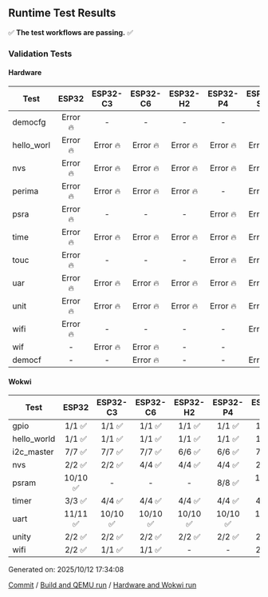 ## Runtime Test Results

:white_check_mark: **The test workflows are passing.** :white_check_mark:

### Validation Tests

#### Hardware

Test|ESP32|ESP32-C3|ESP32-C6|ESP32-H2|ESP32-P4|ESP32-S2|ESP32-S3
-|:-:|:-:|:-:|:-:|:-:|:-:|:-:
democfg|Error :fire:|-|-|-|-|-|-
hello_worl|Error :fire:|Error :fire:|Error :fire:|Error :fire:|Error :fire:|Error :fire:|Error :fire:
nvs|Error :fire:|Error :fire:|Error :fire:|Error :fire:|Error :fire:|Error :fire:|Error :fire:
perima|Error :fire:|Error :fire:|Error :fire:|Error :fire:|-|Error :fire:|Error :fire:
psra|Error :fire:|-|-|-|Error :fire:|Error :fire:|Error :fire:
time|Error :fire:|Error :fire:|Error :fire:|Error :fire:|Error :fire:|Error :fire:|Error :fire:
touc|Error :fire:|-|-|-|Error :fire:|Error :fire:|Error :fire:
uar|Error :fire:|Error :fire:|Error :fire:|Error :fire:|Error :fire:|Error :fire:|Error :fire:
unit|Error :fire:|Error :fire:|Error :fire:|Error :fire:|Error :fire:|Error :fire:|Error :fire:
wifi|Error :fire:|-|-|-|-|Error :fire:|Error :fire:
wif|-|Error :fire:|Error :fire:|-|-|-|-
democf|-|-|Error :fire:|-|-|Error :fire:|Error :fire:

#### Wokwi

Test|ESP32|ESP32-C3|ESP32-C6|ESP32-H2|ESP32-P4|ESP32-S2|ESP32-S3
-|:-:|:-:|:-:|:-:|:-:|:-:|:-:
gpio|1/1 :white_check_mark:|1/1 :white_check_mark:|1/1 :white_check_mark:|1/1 :white_check_mark:|1/1 :white_check_mark:|1/1 :white_check_mark:|1/1 :white_check_mark:
hello_world|1/1 :white_check_mark:|1/1 :white_check_mark:|1/1 :white_check_mark:|1/1 :white_check_mark:|1/1 :white_check_mark:|1/1 :white_check_mark:|1/1 :white_check_mark:
i2c_master|7/7 :white_check_mark:|7/7 :white_check_mark:|7/7 :white_check_mark:|6/6 :white_check_mark:|6/6 :white_check_mark:|7/7 :white_check_mark:|7/7 :white_check_mark:
nvs|2/2 :white_check_mark:|2/2 :white_check_mark:|4/4 :white_check_mark:|4/4 :white_check_mark:|4/4 :white_check_mark:|2/2 :white_check_mark:|3/3 :white_check_mark:
psram|10/10 :white_check_mark:|-|-|-|8/8 :white_check_mark:|10/10 :white_check_mark:|10/10 :white_check_mark:
timer|3/3 :white_check_mark:|4/4 :white_check_mark:|4/4 :white_check_mark:|4/4 :white_check_mark:|4/4 :white_check_mark:|4/4 :white_check_mark:|4/4 :white_check_mark:
uart|11/11 :white_check_mark:|10/10 :white_check_mark:|10/10 :white_check_mark:|10/10 :white_check_mark:|10/10 :white_check_mark:|10/10 :white_check_mark:|10/10 :white_check_mark:
unity|2/2 :white_check_mark:|2/2 :white_check_mark:|2/2 :white_check_mark:|2/2 :white_check_mark:|2/2 :white_check_mark:|2/2 :white_check_mark:|2/2 :white_check_mark:
wifi|2/2 :white_check_mark:|1/1 :white_check_mark:|1/1 :white_check_mark:|-|-|2/2 :white_check_mark:|3/3 :white_check_mark:


Generated on: 2025/10/12 17:34:08

[Commit](https://github.com/lucasssvaz/arduino-esp32/commit/edd79b3f4417966f12b4a5b11a4af83df623068b) / [Build and QEMU run](https://github.com/lucasssvaz/arduino-esp32/actions/runs/18447035807) / [Hardware and Wokwi run](https://github.com/lucasssvaz/arduino-esp32/actions/runs/18447111309)
